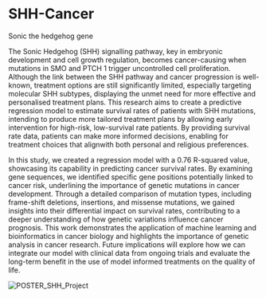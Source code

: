 # SHH-Cancer
Sonic the hedgehog gene

The Sonic Hedgehog (SHH) signalling pathway, key in embryonic development and cell growth regulation, becomes cancer-causing when mutations in SMO and PTCH 1 trigger uncontrolled cell proliferation. Although the link between the SHH pathway and cancer progression is well-known, treatment options are still significantly limited, especially targeting molecular SHH subtypes, displaying the unmet need for more effective and personalised treatment plans. This research aims to create a predictive regression model to estimate survival rates of patients with SHH mutations, intending to produce more tailored treatment plans by allowing early intervention for high-risk, low-survival rate patients. By providing survival rate data, patients can make more informed decisions, enabling for treatment choices that alignwith both personal and religious preferences.

In this study, we created a regression model with a 0.76 R-squared value, showcasing its capability in predicting cancer survival rates. By examining gene sequences, we identified specific gene positions potentially linked to cancer risk, underlining the importance of genetic mutations in cancer development. Through a detailed comparison of mutation types, including frame-shift deletions, insertions, and missense mutations, we gained insights into their differential impact on survival rates, contributing to a deeper understanding of how genetic variations influence cancer prognosis. This work demonstrates the application of machine learning and bioinformatics in cancer biology and highlights the importance of genetic analysis in cancer research. Future implications will explore how we can integrate our model with clinical data from ongoing trials and evaluate the long-term benefit in the use of model informed treatments on the quality of life.


![POSTER_SHH_Project](https://github.com/user-attachments/assets/8751cf67-f8ec-48e2-ad58-7fdeb3d445b8)

